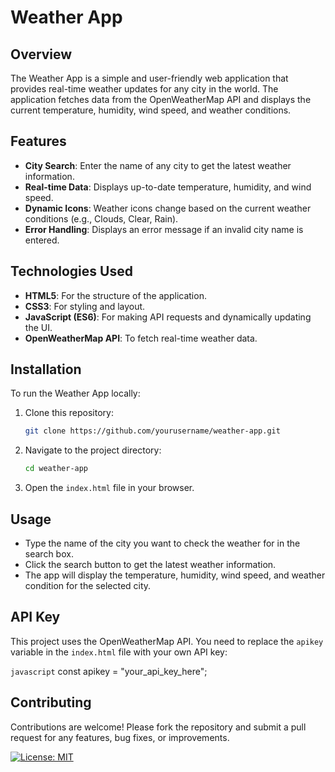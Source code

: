 # Weather App

## Overview

The Weather App is a simple and user-friendly web application that provides real-time weather updates for any city in the world. The application fetches data from the OpenWeatherMap API and displays the current temperature, humidity, wind speed, and weather conditions.

## Features

- **City Search**: Enter the name of any city to get the latest weather information.
- **Real-time Data**: Displays up-to-date temperature, humidity, and wind speed.
- **Dynamic Icons**: Weather icons change based on the current weather conditions (e.g., Clouds, Clear, Rain).
- **Error Handling**: Displays an error message if an invalid city name is entered.

## Technologies Used

- **HTML5**: For the structure of the application.
- **CSS3**: For styling and layout.
- **JavaScript (ES6)**: For making API requests and dynamically updating the UI.
- **OpenWeatherMap API**: To fetch real-time weather data.

## Installation

To run the Weather App locally:

1. Clone this repository:
    ```bash
    git clone https://github.com/yourusername/weather-app.git
    ```

2. Navigate to the project directory:
    ```bash
    cd weather-app
    ```

3. Open the `index.html` file in your browser.

## Usage

- Type the name of the city you want to check the weather for in the search box.
- Click the search button to get the latest weather information.
- The app will display the temperature, humidity, wind speed, and weather condition for the selected city.

## API Key

This project uses the OpenWeatherMap API. You need to replace the `apikey` variable in the `index.html` file with your own API key:

```javascript```
const apikey = "your_api_key_here";



## Contributing

Contributions are welcome! Please fork the repository and submit a pull request for any features, bug fixes, or improvements.


[![License: MIT](https://img.shields.io/badge/License-MIT-purple.svg)](https://opensource.org/licenses/MIT)